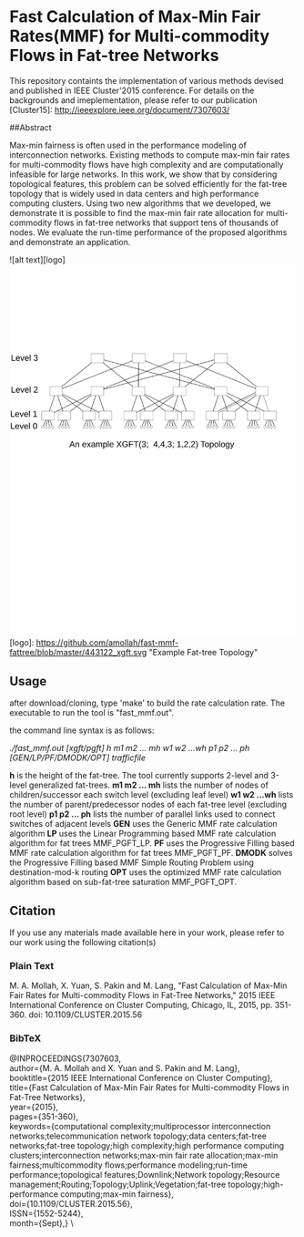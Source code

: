 # Fast Calculation of Max-Min Fair Rates(MMF) for Multi-commodity Flows in Fat-tree Networks

This repository containts the implementation of various methods devised and published in IEEE Cluster'2015 conference. For details on the backgrounds and imeplementation, please refer to our publication [Cluster15]: http://ieeexplore.ieee.org/document/7307603/


##Abstract

Max-min fairness is often used in the performance modeling of interconnection networks. Existing methods to compute max-min fair rates for multi-commodity flows have high complexity and are computationally infeasible for large networks. In this work, we show that by considering topological features, this problem can be solved efficiently for the fat-tree topology that is widely used in data centers and high performance computing clusters. Using two new algorithms that we developed, we demonstrate it is possible to find the max-min fair rate allocation for multi-commodity flows in fat-tree networks that support tens of thousands of nodes. We evaluate the run-time performance of the proposed algorithms and demonstrate an application.

![alt text][logo]
<img src="https://github.com/amollah/fast-mmf-fattree/blob/master/443122_xgft.svg">
[logo]: https://github.com/amollah/fast-mmf-fattree/blob/master/443122_xgft.svg "Example Fat-tree Topology"

## Usage

after download/cloning, type 'make' to build the rate calculation rate. The executable to run the tool is "fast_mmf.out".

the command line syntax is as follows:

 _./fast_mmf.out [xgft/pgft] h m1 m2 ... mh w1 w2 ...wh p1 p2 ... ph [GEN/LP/PF/DMODK/OPT] trafficfile_
 
 **h** is the height of the fat-tree. The tool currently supports 2-level and 3-level generalized fat-trees.
 **m1 m2 ... mh** lists the number of  nodes of  children/successor each switch level (excluding leaf level)
 **w1 w2 ...wh** lists the number of parent/predecessor  nodes of each fat-tree level (excluding root level)
**p1 p2 ... ph** lists the number of parallel links used to connect switches of adjacent levels
**GEN** uses the Generic MMF rate calculation algorithm 
**LP** uses the Linear Programming based MMF rate calculation algorithm for fat trees MMF\_PGFT\_LP.
**PF**  uses the Progressive Filling based MMF rate calculation algorithm for fat trees MMF\_PGFT\_PF.
**DMODK**  solves the Progressive Filling based MMF Simple Routing Problem using destination-mod-k routing
**OPT**  uses the optimized MMF rate calculation algorithm based on sub-fat-tree saturation MMF\_PGFT\_OPT.

## Citation
If you use any materials made available here in your work, please refer to our work using the following citation(s)

### Plain Text 
M. A. Mollah, X. Yuan, S. Pakin and M. Lang, "Fast Calculation of Max-Min Fair Rates for Multi-commodity Flows in Fat-Tree Networks," 2015 IEEE International Conference on Cluster Computing, Chicago, IL, 2015, pp. 351-360.
doi: 10.1109/CLUSTER.2015.56

### BibTeX
@INPROCEEDINGS{7307603, \
author={M. A. Mollah and X. Yuan and S. Pakin and M. Lang}, \
booktitle={2015 IEEE International Conference on Cluster Computing}, \
title={Fast Calculation of Max-Min Fair Rates for Multi-commodity Flows in Fat-Tree Networks}, \
year={2015}, \
pages={351-360}, \
keywords={computational complexity;multiprocessor interconnection networks;telecommunication network topology;data centers;fat-tree networks;fat-tree topology;high complexity;high performance computing clusters;interconnection networks;max-min fair rate allocation;max-min fairness;multicommodity flows;performance modeling;run-time performance;topological features;Downlink;Network topology;Resource management;Routing;Topology;Uplink;Vegetation;fat-tree topology;high-performance computing;max-min fairness}, \
doi={10.1109/CLUSTER.2015.56}, \
ISSN={1552-5244}, \
month={Sept},} \
